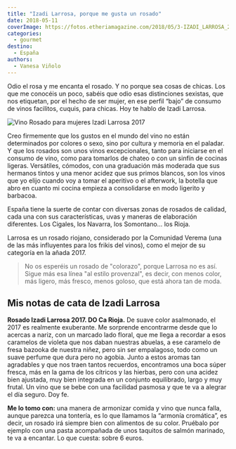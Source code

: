 ```yaml
---
title: "Izadi Larrosa, porque me gusta un rosado"
date: 2018-05-11
coverImage: https://fotos.etheriamagazine.com/2018/05/3-IZADI_LARROSA_2017.jpg
categories: 
  - gourmet
destino: 
  - España
authors: 
  - Vanesa Viñolo
---
```


Odio el rosa y me encanta el rosado. Y no porque sea cosas de chicas. Los que me 
conocéis un poco, sabéis que odio esas distinciones sexistas, que nos etiquetan, por el 
hecho de ser mujer, en ese perfil “bajo” de consumo de vinos facilitos, cuquis, para 
chicas. Hoy te hablo de Izadi Larrosa. 

![Vino Rosado para mujeres Izadi Larrosa 2017](https://fotos.etheriamagazine.com/2018/05/VINO-IZADI-LARROSA-mujeres.jpg "Vino Rosado para mujeres Izadi Larrosa 2017")

Creo firmemente que los gustos en el mundo del vino no están determinados por colores o 
sexo, sino por cultura y memoria en el paladar. Y que los rosados son unos vinos 
excepcionales, tanto para iniciarse en el consumo de vino, como para tomarlos de chateo 
o con un sinfín de cocinas ligeras. Versátiles, cómodos, con una graduación más moderada 
que sus hermanos tintos y una menor acidez que sus primos blancos, son los vinos que yo 
elijo cuando voy a tomar el aperitivo o el afterwork, la botella que abro en cuanto mi 
cocina empieza a consolidarse en modo ligerito y barbacoa. 

España tiene la suerte de contar con diversas zonas de rosados de calidad, cada una con 
sus características, uvas y maneras de elaboración diferentes. Los Cigales, los Navarra, 
los Somontano… los Rioja. 

Larrosa es un rosado riojano, considerado por la Comunidad Verema (una de las más 
influyentes para los frikis del vinos), como el mejor de su categoría en la añada 2017. 

> No os esperéis un rosado de "colorazo", porque Larrosa no es así. Sigue más esa línea 
> "al estilo provenzal", es decir, con menos color, más ligero, más fresco, menos goloso, 
> que está ahora tan de moda. 

## Mis notas de cata de Izadi Larrosa

**Rosado Izadi Larrosa 2017. DO Ca Rioja.** De suave color asalmonado, el 2017 es 
realmente exuberante. Me sorprende encontrarme desde que lo acercas a nariz, con un 
marcado lado floral, que me llega a recordar a esos caramelos de violeta que nos daban 
nuestras abuelas, a ese caramelo de fresa bazooka de nuestra niñez, pero sin ser 
empalagoso, todo como un suave perfume que dura pero no agobia. Junto a estos aromas tan 
agradables y que nos traen tantos recuerdos, encontramos una boca súper fresca, más en 
la gama de los cítricos y las hierbas, pero con una acidez bien ajustada, muy bien 
integrada en un conjunto equilibrado, largo y muy frutal. Un vino que se bebe con una 
facilidad pasmosa y que te va a alegrar el día seguro. Doy fe. 

**Me lo tomo con:** una manera de armonizar comida y vino que nunca falla, aunque 
parezca una tontería, es lo que llamamos la “armonía cromática”, es decir, un rosado irá 
siempre bien con alimentos de su color. Pruébalo por ejemplo con una pasta acompañada de 
unos taquitos de salmón marinado, te va a encantar. Lo que cuesta: sobre 6 euros.
